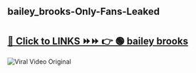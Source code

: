 
 ## bailey_brooks-Only-Fans-Leaked

# <h2><a href="https://clipsfans.com/bailey_brooks&ref=git">🔗 Click to LINKS ⏩⏩ 👉 🟢 bailey brooks </a></h2>

<a href="https://clipsfans.com/bailey_brooks&ref=git" rel="nofollow" data-target="animated-image.originalLink"><img src="https://i.ibb.co.com/xMMVF88/686577567.gif" alt="Viral Video Original" style="max-width: 100%; display: inline-block;" data-target="animated-image.originalImage"></a>

